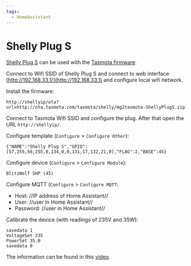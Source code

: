 ```yaml
---
tags:
  - HomeAssistant
---
```


# Shelly Plug S

[Shelly Plug S](https://templates.blakadder.com/shelly_plug_S.html) can be used
with the [Tasmota firmware](https://tasmota.github.io/docs/).

Connect to Wifi SSID of Shelly Plug S and connect to web interface
[http://192.168.33.1/](http://192.168.33.1) and configure local wifi network.

Install the firmware:

```
http://shellyip/ota?url=http://ota.tasmota.com/tasmota/shelly/mg2tasmota-ShellyPlugS.zip
```

Connect to Tasmota Wifi SSID and configure the plug. After that open the URL
`http://shellyip/`.

Configure template (`Configure` > `Configure Other`):

```
{"NAME":"Shelly Plug S","GPIO":[57,255,56,255,0,134,0,0,131,17,132,21,0],"FLAG":2,"BASE":45}
```

Configure device (`Configure` > `Configure Module`):

```
BlitzWolf SHP (45)
```

Configure MQTT (`Configure` > `Configure MQTT`:

* Host: //IP address of Home Assistant//
* User: //user in Home Assistant//
* Password: //user in Home Assistant//

Calibrate the device (with readings of 235V and 35W):

```
savedata 1
VoltageSet 235
PowerSet 35.0
savedata 0
```

The information can be found in this
[video](https://youtu.be/EjJSIUAlPxs).
